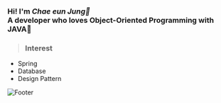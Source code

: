 
### Hi! I'm *Chae eun Jung🍪* <br> A developer who loves Object-Oriented Programming with JAVA💙

> ### Interest
- Spring
- Database 
- Design Pattern

![Footer](https://capsule-render.vercel.app/api?type=waving&color=0:0096FF,100:72FFFF&section=footer)
<!--
**jungchaen/jungchaen** is a ✨ _special_ ✨ repository because its `README.md` (this file) appears on your GitHub profile.

Here are some ideas to get you started:

- 🔭 I’m currently working on ...
- 🌱 I’m currently learning ...
- 👯 I’m looking to collaborate on ...
- 🤔 I’m looking for help with ...
- 💬 Ask me about ...
- 📫 How to reach me: ...
- 😄 Pronouns: ...
- ⚡ Fun fact: ...
-->
